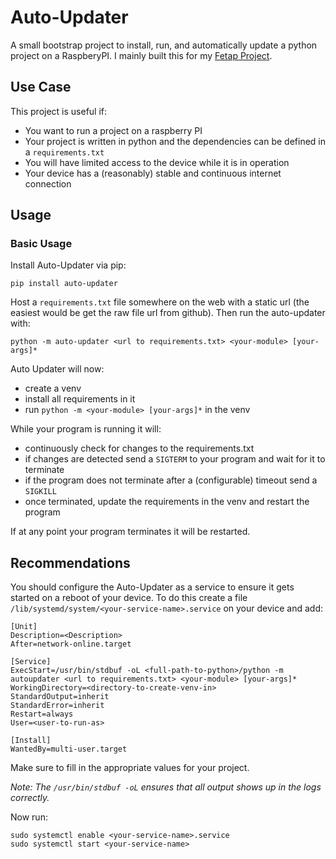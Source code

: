 #  Auto-Updater

A small bootstrap project to install, run, and automatically update a python project on a RaspberyPI. I mainly built this for my [Fetap Project](https://github.com/mmEissen/fetap).

## Use Case

This project is useful if:
- You want to run a project on a raspberry PI
- Your project is written in python and the dependencies can be defined in a `requirements.txt`
- You will have limited access to the device while it is in operation
- Your device has a (reasonably) stable and continuous internet connection

## Usage

### Basic Usage

Install Auto-Updater via pip:
```
pip install auto-updater
```

Host a `requirements.txt` file somewhere on the web with a static url (the easiest would be get the raw file url from github). Then run the auto-updater with:

```
python -m auto-updater <url to requirements.txt> <your-module> [your-args]*
```

Auto Updater will now:
- create a venv
- install all requirements in it
- run `python -m <your-module> [your-args]*` in the venv

While your program is running it will:
- continuously check for changes to the requirements.txt
- if changes are detected send a `SIGTERM` to your program and wait for it to terminate
- if the program does not terminate after a (configurable) timeout send a `SIGKILL`
- once terminated, update the requirements in the venv and restart the program

If at any point your program terminates it will be restarted.

## Recommendations

You should configure the Auto-Updater as a service to ensure it gets started on a reboot of your device. To do this create a file `/lib/systemd/system/<your-service-name>.service` on your device and add:
```
[Unit]
Description=<Description>
After=network-online.target

[Service]
ExecStart=/usr/bin/stdbuf -oL <full-path-to-python>/python -m autoupdater <url to requirements.txt> <your-module> [your-args]*
WorkingDirectory=<directory-to-create-venv-in>
StandardOutput=inherit
StandardError=inherit
Restart=always
User=<user-to-run-as>

[Install]
WantedBy=multi-user.target
```
Make sure to fill in the appropriate values for your project.

*Note: The `/usr/bin/stdbuf -oL` ensures that all output shows up in the logs correctly.*

Now run:
```
sudo systemctl enable <your-service-name>.service
sudo systemctl start <your-service-name>
```
